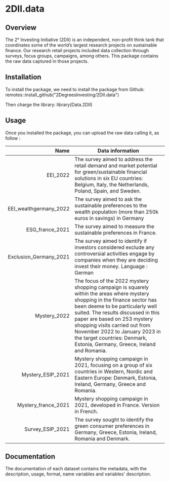 # 2DII.data

## Overview

The 2° Investing Initiative (2DII) is an independent, non-profit think tank that coordinates some of the world’s largest research projects on sustainable finance.
Our research retail projects included data collection through surveys, focus groups, campaigns, among others. This package contains the raw data captured in those projects. 

## Installation

To install the package, we need to install the package from Github: 
remotes::install_github("2DegreesInvesting/2DII.data")

Then charge the library:
library(Data.2DII)

## Usage

Once you installed the package, you can upload the raw data calling it, as follow : 

|           Name        |                                                             Data information                                                     |
|----------------------:|----------------------------------------------------------------------------------------------------------------------------------|
|EEI_2022               |The survey aimed to address the retail demand and market potential for green/sustainable financial solutions in six EU countries: Belgium, Italy, the Netherlands, Poland, Spain, and Sweden. |
|EEI_wealthgermany_2022 |The survey aimed to ask the sustainable preferences to the wealth population (more than 250k euros in savings) in Germany         |
|ESG_france_2021        |The survey aimed to measure the sustainable preferences in France.                                                                |
|Exclusion_Germany_2021 |The survey aimed to identify if investors considered exclude any controversial activities engage by companies when they are deciding invest their money. Language : German |
|Mystery_2022           |The focus of the 2022 mystery shopping campaign is squarely within the areas where mystery shopping in the finance sector has been deeme to be particularly well suited. The results discussed in this paper are based on 253 mystery shopping visits carried out from November 2022 to January 2023 in the target countries: Denmark, Estonia, Germany, Greece, Ireland and Romania. |
|Mystery_ESIP_2021      |Mystery shopping campaign in 2021, focusing on a group of six countries in Western, Nordic and Eastern Europe: Denmark, Estonia, Ireland, Germany, Greece and Romania.  |
|Mystery_france_2021    |Mystery shopping campaign in 2021, developed in France. Version in French.                                                        |   
|Survey_ESIP_2021       |The survey sought to identify the green consumer preferences in Germany, Greece, Estonia, Ireland, Romania and Denmark. |

## Documentation

The documentation of each dataset contains the metadata, with the description, usage, format, name variables and variables' description. 
